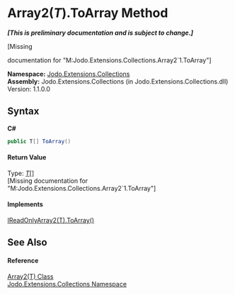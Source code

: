 # Array2(*T*).ToArray Method 
 _**\[This is preliminary documentation and is subject to change.\]**_

\[Missing <summary> documentation for "M:Jodo.Extensions.Collections.Array2`1.ToArray"\]

**Namespace:**&nbsp;<a href="N_Jodo_Extensions_Collections">Jodo.Extensions.Collections</a><br />**Assembly:**&nbsp;Jodo.Extensions.Collections (in Jodo.Extensions.Collections.dll) Version: 1.1.0.0

## Syntax

**C#**<br />
``` C#
public T[] ToArray()
```


#### Return Value
Type: <a href="T_Jodo_Extensions_Collections_Array2_1">*T*</a>[]<br />\[Missing <returns> documentation for "M:Jodo.Extensions.Collections.Array2`1.ToArray"\]

#### Implements
<a href="M_Jodo_Extensions_Collections_IReadOnlyArray2_1_ToArray">IReadOnlyArray2(T).ToArray()</a><br />

## See Also


#### Reference
<a href="T_Jodo_Extensions_Collections_Array2_1">Array2(T) Class</a><br /><a href="N_Jodo_Extensions_Collections">Jodo.Extensions.Collections Namespace</a><br />
